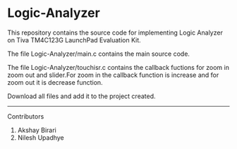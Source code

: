 # Logic-Analyzer


This repository contains the source code for implementing Logic Analyzer on Tiva TM4C123G LaunchPad Evaluation Kit.

The file Logic-Analyzer/main.c contains the main source code.

The file Logic-Analyzer/touchisr.c contains the callback fuctions for zoom in zoom out and slider.For zoom in the callback function is increase and for zoom out it is decrease function.

Download all files and add it to the project created.


---------------------------------------------------------------------------------------------------------------------
Contributors
1) Akshay Birari
2) Nilesh Upadhye
